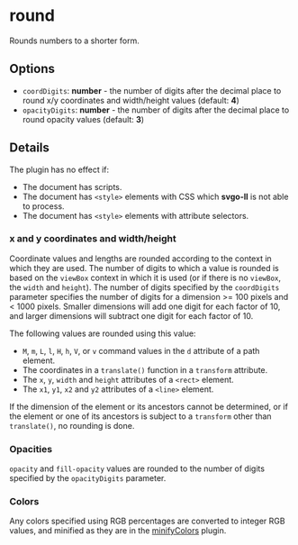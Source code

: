 # round

Rounds numbers to a shorter form.

## Options

- `coordDigits`: **number** - the number of digits after the decimal place to round x/y coordinates and width/height values (default: **4**)
- `opacityDigits`: **number** - the number of digits after the decimal place to round opacity values (default: **3**)

## Details

The plugin has no effect if:

- The document has scripts.
- The document has `<style>` elements with CSS which **svgo-ll** is not able to process.
- The document has `<style>` elements with attribute selectors.

### x and y coordinates and width/height

Coordinate values and lengths are rounded according to the context in which they are used. The number of digits to which a value is rounded is based on the `viewBox` context in which it is used (or if there is no `viewBox`, the `width` and `height`). The number of digits specified by the `coordDigits` parameter specifies the number of digits for a dimension >= 100 pixels and < 1000 pixels. Smaller dimensions will add one digit for each factor of 10, and larger dimensions will subtract one digit for each factor of 10.

The following values are rounded using this value:

- `M`, `m`, `L`, `l`, `H`, `h`, `V`, or `v` command values in the `d` attribute of a path element.
- The coordinates in a `translate()` function in a `transform` attribute.
- The `x`, `y`, `width` and `height` attributes of a `<rect>` element.
- The `x1`, `y1`, `x2` and `y2` attributes of a `<line>` element.

If the dimension of the element or its ancestors cannot be determined, or if the element or one of its ancestors is subject to a `transform` other than `translate()`, no rounding is done.

### Opacities

`opacity` and `fill-opacity` values are rounded to the number of digits specified by the `opacityDigits` parameter.

### Colors

Any colors specified using RGB percentages are converted to integer RGB values, and minified as they are in the [minifyColors](./minifyColors.md) plugin.
